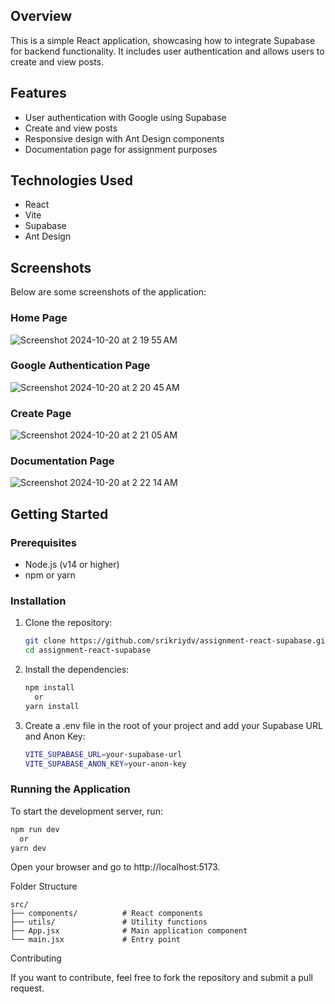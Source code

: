 ## Overview
This is a simple React application, showcasing how to integrate Supabase for backend functionality. It includes user authentication and allows users to create and view posts.

## Features
- User authentication with Google using Supabase
- Create and view posts
- Responsive design with Ant Design components
- Documentation page for assignment purposes

## Technologies Used
- React
- Vite
- Supabase
- Ant Design

## Screenshots

Below are some screenshots of the  application:

### Home Page
![Screenshot 2024-10-20 at 2 19 55 AM](https://github.com/user-attachments/assets/b68ca3a4-c889-46c2-a7f1-bd7a11fe88d6)

### Google Authentication Page
![Screenshot 2024-10-20 at 2 20 45 AM](https://github.com/user-attachments/assets/ec4532dd-07d9-4c70-86ae-3cd16a1b2577)

### Create Page
![Screenshot 2024-10-20 at 2 21 05 AM](https://github.com/user-attachments/assets/280d45cc-97fd-4709-9383-9d9996a5933a)


### Documentation Page
![Screenshot 2024-10-20 at 2 22 14 AM](https://github.com/user-attachments/assets/3d5399f1-085a-444c-94aa-893606ddeb0d)


## Getting Started

### Prerequisites
- Node.js (v14 or higher)
- npm or yarn

### Installation
1. Clone the repository:
   ```bash
   git clone https://github.com/srikriydv/assignment-react-supabase.git
   cd assignment-react-supabase
   ```

2.	Install the dependencies:
    ```bash
    npm install
      or
    yarn install
    ```

3.	Create a .env file in the root of your project and add your Supabase URL and Anon Key:
    ```bash
    VITE_SUPABASE_URL=your-supabase-url
    VITE_SUPABASE_ANON_KEY=your-anon-key
    ```


### Running the Application

To start the development server, run:
  ```bash
  npm run dev
    or
  yarn dev
  ```
Open your browser and go to http://localhost:5173.


Folder Structure
```
src/
├── components/          # React components
├── utils/               # Utility functions
├── App.jsx              # Main application component
└── main.jsx             # Entry point
```

Contributing

If you want to contribute, feel free to fork the repository and submit a pull request.
